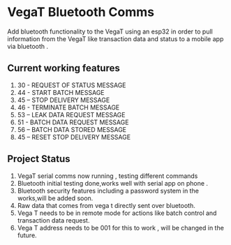 # VegaT Bluetooth Comms

Add bluetooth functionality to the VegaT using an esp32 in order to pull information from the VegaT like transaction data and status to a mobile app via bluetooth .

## Current working features 
1. 30 - REQUEST OF STATUS MESSAGE 
2. 44 - START BATCH MESSAGE
3. 45 – STOP DELIVERY MESSAGE
4. 46 - TERMINATE BATCH MESSAGE
5. 53 – LEAK DATA REQUEST MESSAGE
6. 51 - BATCH DATA REQUEST MESSAGE
7. 56 – BATCH DATA STORED MESSAGE
8. 45 – RESET STOP DELIVERY MESSAGE



## Project Status 

1. VegaT serial comms now running , testing different commands
2. Bluetooth initial testing done,works well with serial app on phone .
3. Bluetooth security features including a password system in the works,will be added soon.
4. Raw data that comes from vega t directly sent over bluetooth.
5. Vega T needs to be in remote mode for actions like batch control and transaction data request.
6. Vega T address needs to be 001 for this to work , will be changed in the future.
